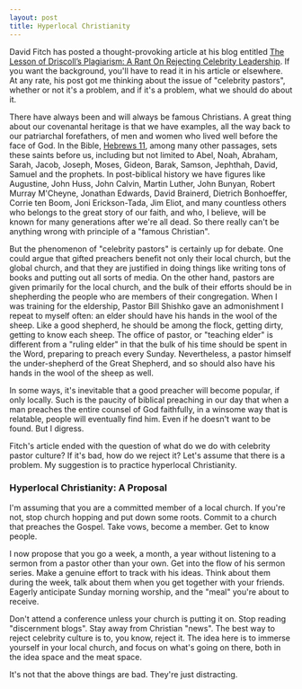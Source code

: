 ```yaml
---
layout: post
title: Hyperlocal Christianity
---
```

<p>David Fitch has posted a thought-provoking article at his blog entitled <a href="http://www.reclaimingthemission.com/?p=4216">The Lesson of Driscoll’s Plagiarism: A Rant On Rejecting Celebrity Leadership</a>. If you want the background, you'll have to read it in his article or elsewhere. At any rate, his post got me thinking about the issue of "celebrity pastors", whether or not it's a problem, and if it's a problem, what we should do about it.</p>

<p>There have always been and will always be famous Christians. A great thing about our covenantal heritage is that we have examples, all the way back to our patriarchal forefathers, of men and women who lived well before the face of God.  In the Bible, <a href="http://www.biblegateway.com/passage/?search=Hebrews+11">Hebrews 11</a>, among many other passages, sets these saints before us, including but not limited to Abel, Noah, Abraham, Sarah, Jacob, Joseph, Moses, Gideon, Barak, Samson, Jephthah, David, Samuel and the prophets. In post-biblical history we have figures like Augustine, John Huss, John Calvin, Martin Luther, John Bunyan, Robert Murray M'Cheyne, Jonathan Edwards, David Brainerd, Dietrich Bonhoeffer, Corrie ten Boom, Joni Erickson-Tada, Jim Eliot, and many countless others who belongs to the great story of our faith, and who, I believe, will be known for many generations after we're all dead. So there really can't be anything wrong with principle of a "famous Christian".</p>

<p>But the phenomenon of "celebrity pastors" is certainly up for debate. One could argue that gifted preachers benefit not only their local church, but the global church, and that they are justified in doing things like writing tons of books and putting out all sorts of media. On the other hand, pastors are given primarily for the local church, and the bulk of their efforts should be in shepherding the people who are members of their congregation.  When I was training for the eldership, Pastor Bill Shishko gave an admonishment I repeat to myself often: an elder should have his hands in the wool of the sheep. Like a good shepherd, he should be among the flock, getting dirty, getting to know each sheep. The office of pastor, or "teaching elder" is different from a "ruling elder" in that the bulk of his time should be spent in the Word, preparing to preach every Sunday. Nevertheless, a pastor himself the under-shepherd of the Great Shepherd, and so should also have his hands in the wool of the sheep as well.</p>

<p>In some ways, it's inevitable that a good preacher will become popular, if only locally. Such is the paucity of biblical preaching in our day that when a man preaches the entire counsel of God faithfully, in a winsome way that is relatable, people will eventually find him. Even if he doesn't want to be found. But I digress.</p>

<p>Fitch's article ended with the question of what do we do with celebrity pastor culture? If it's bad, how do we reject it? Let's assume that there is a problem. My suggestion is to practice hyperlocal Christianity.</p>

<h3>Hyperlocal Christianity: A Proposal</h3>

<p>I'm assuming that you are a committed member of a local church. If you're not, stop church hopping and put down some roots. Commit to a church that preaches the Gospel. Take vows, become a member. Get to know people.</p>

<p>I now propose that you go a week, a month, a year without listening to a sermon from a pastor other than your own. Get into the flow of his sermon series. Make a genuine effort to track with his ideas. Think about them during the week, talk about them when you get together with your friends. Eagerly anticipate Sunday morning worship, and the "meal" you're about to receive.</p>

<p>Don't attend a conference unless your church is putting it on. Stop reading "discernment blogs". Stay away from Christian "news". The best way to reject celebrity culture is to, you know, reject it. The idea here is to immerse yourself in your local church, and focus on what's going on there, both in the idea space and the meat space.</p>

<p>It's not that the above things are bad. They're just distracting.</p>
